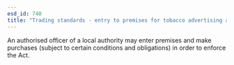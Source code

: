 ```yaml
---
esd_id: 740
title: "Trading standards - entry to premises for tobacco advertising and promotion enforcement"
---
```


An authorised officer of a local authority may enter premises and make purchases (subject to certain conditions and obligations) in order to enforce the Act.


